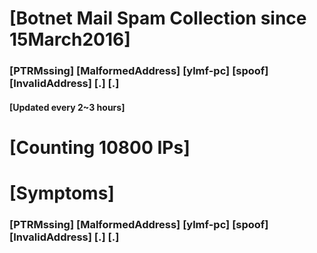 # [Botnet Mail Spam Collection since 15March2016]
### [PTRMssing] [MalformedAddress] [ylmf-pc] [spoof] [InvalidAddress] [.] [.]
#### [Updated every 2~3 hours]

# [Counting 10800 IPs]

# [Symptoms] 
###   [PTRMssing] [MalformedAddress] [ylmf-pc] [spoof] [InvalidAddress] [.] [.]
